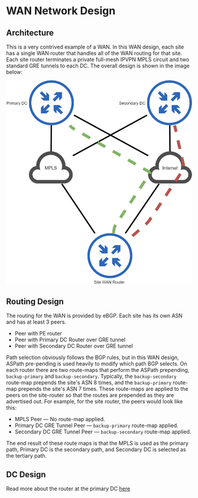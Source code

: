 # WAN Network Design

## Architecture

This is a very contrived example of a WAN. In this WAN design, each site has a single WAN router that handles all of the WAN routing for that site. Each site router terminates a private full-mesh IPVPN MPLS circuit and two standard GRE tunnels to each DC. The overall design is shown in the image below:

![Architecture Diagram](WAN_Overview.png)

## Routing Design

The routing for the WAN is provided by eBGP. Each site has its own ASN and has at least 3 peers.

* Peer with PE router
* Peer with Primary DC Router over GRE tunnel
* Peer with Secondary DC Router over GRE tunnel

Path selection obviously follows the BGP rules, but in this WAN design, ASPath pre-pending is used heavily to modify which path BGP selects. On each router there are two route-maps that perform the ASPath prepending, `backup-primary` and `backup-secondary`. Typically, the `backup-secondary` route-map prepends the site's ASN 8 times, and the `backup-primary` route-map prepends the site's ASN 7 times. These route-maps are applied to the peers on the site-router so that the routes are prepended as they are advertised out. For example, for the site router, the peers would look like this:

* MPLS Peer — No route-map applied.
* Primary DC GRE Tunnel Peer — `backup-primary` route-map applied.
* Secondary DC GRE Tunnel Peer — `backup-secondary` route-map applied.

The end result of these route maps is that the MPLS is used as the primary path, Primary DC is the secondary path, and Secondary DC is selected as the tertiary path.

## DC Design

Read more about the router at the primary DC [here](chi1-rtr01/)
